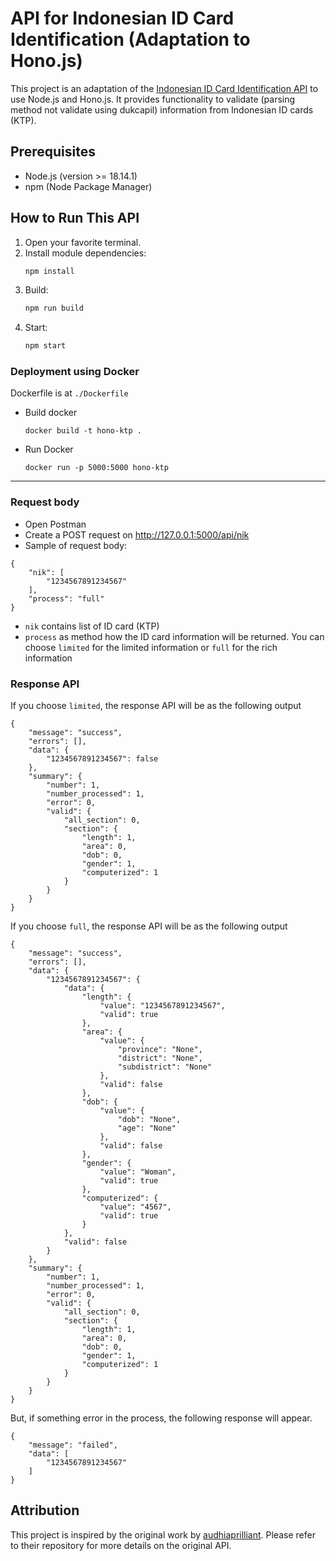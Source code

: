 # API for Indonesian ID Card Identification (Adaptation to Hono.js)

This project is an adaptation of the [Indonesian ID Card Identification API](https://github.com/audhiaprilliant/indonesian-id-card-identification) to use Node.js and Hono.js. It provides functionality to validate (parsing method not validate using dukcapil) information from Indonesian ID cards (KTP).

## Prerequisites

- Node.js (version >= 18.14.1)
- npm (Node Package Manager)

## How to Run This API

1. Open your favorite terminal.
2. Install module dependencies:
   ```bash
   npm install
   ```
3. Build:
   ```bash
   npm run build
   ```
4. Start:
   ```bash
   npm start
   ```

### Deployment using Docker

Dockerfile is at `./Dockerfile`

- Build docker

  ```
  docker build -t hono-ktp .
  ```

- Run Docker
  ```
  docker run -p 5000:5000 hono-ktp
  ```

---

### Request body

- Open Postman
- Create a POST request on http://127.0.0.1:5000/api/nik
- Sample of request body:

```
{
    "nik": [
        "1234567891234567"
    ],
    "process": "full"
}
```

- `nik` contains list of ID card (KTP)
- `process` as method how the ID card information will be returned. You can choose `limited` for the limited information or `full` for the rich information

### Response API

If you choose `limited`, the response API will be as the following output

```
{
    "message": "success",
    "errors": [],
    "data": {
        "1234567891234567": false
    },
    "summary": {
        "number": 1,
        "number_processed": 1,
        "error": 0,
        "valid": {
            "all_section": 0,
            "section": {
                "length": 1,
                "area": 0,
                "dob": 0,
                "gender": 1,
                "computerized": 1
            }
        }
    }
}
```

If you choose `full`, the response API will be as the following output

```
{
    "message": "success",
    "errors": [],
    "data": {
        "1234567891234567": {
            "data": {
                "length": {
                    "value": "1234567891234567",
                    "valid": true
                },
                "area": {
                    "value": {
                        "province": "None",
                        "district": "None",
                        "subdistrict": "None"
                    },
                    "valid": false
                },
                "dob": {
                    "value": {
                        "dob": "None",
                        "age": "None"
                    },
                    "valid": false
                },
                "gender": {
                    "value": "Woman",
                    "valid": true
                },
                "computerized": {
                    "value": "4567",
                    "valid": true
                }
            },
            "valid": false
        }
    },
    "summary": {
        "number": 1,
        "number_processed": 1,
        "error": 0,
        "valid": {
            "all_section": 0,
            "section": {
                "length": 1,
                "area": 0,
                "dob": 0,
                "gender": 1,
                "computerized": 1
            }
        }
    }
}
```

But, if something error in the process, the following response will appear.

```
{
    "message": "failed",
    "data": [
        "1234567891234567"
    ]
}
```

## Attribution

This project is inspired by the original work by [audhiaprilliant](https://github.com/audhiaprilliant/indonesian-id-card-identification). Please refer to their repository for more details on the original API.
